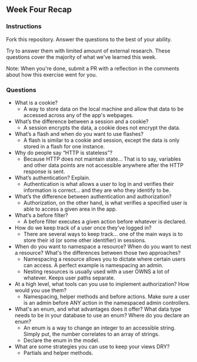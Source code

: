 ## Week Four Recap

### Instructions
Fork this repository. Answer the questions to the best of your ability.

Try to answer them with limited amount of external research. These questions cover the majority of what we've learned this week.

Note: When you're done, submit a PR with a reflection in the comments about how this exercise went for you.

### Questions

* What is a cookie?
  * A way to store data on the local machine and allow that data to be accessed across any of the app's webpages.
* What’s the difference between a session and a cookie?
  * A session encrypts the data, a cookie does not encrypt the data.
* What’s a flash and when do you want to use flashes?
  * A flash is similar to a cookie and session, except the data is only stored in a flash for one instance.
* Why do people say “HTTP is stateless”?
  * Because HTTP does not maintain state...  That is to say, variables and other data points are not accessible anywhere after the HTTP response is sent.
* What’s authentication? Explain.
  * Authentication is what allows a user to log in and verifies their information is correct... and they are who they identify to be.
* What’s the difference between authentication and authorization?
  * Authorization, on the other hand, is what verifies a specified user is able to access a given area in the app.
* What’s a before filter?
  * A before filter executes a given action before whatever is declared.
* How do we keep track of a user once they’ve logged in?
  * There are several ways to keep track... one of the main ways is to store their id (or some other identifier) in sessions.
* When do you want to namespace a resource? When do you want to nest a resource? What's the differences between those two approaches?
  * Namespacing a resource allows you to dictate where certain users can access.  A perfect example is namespacing an admin.
  * Nesting resources is usually used with a user OWNS a lot of whatever.  Keeps user paths separate.
* At a high level, what tools can you use to implement authorization? How would you use them?
  * Namespacing, helper methods and before actions.  Make sure a user is an admin before ANY action in the namespaced admin controllers.
* What's an enum, and what advantages does it offer? What data type needs to be in your database to use an enum? Where do you declare an enum?
  * An enum is a way to change an integer to an accessible string.  Simply put, the number correlates to an array of strings.
  * Declare the enum in the model.
* What are some strategies you can use to keep your views DRY?
  * Partials and helper methods.
